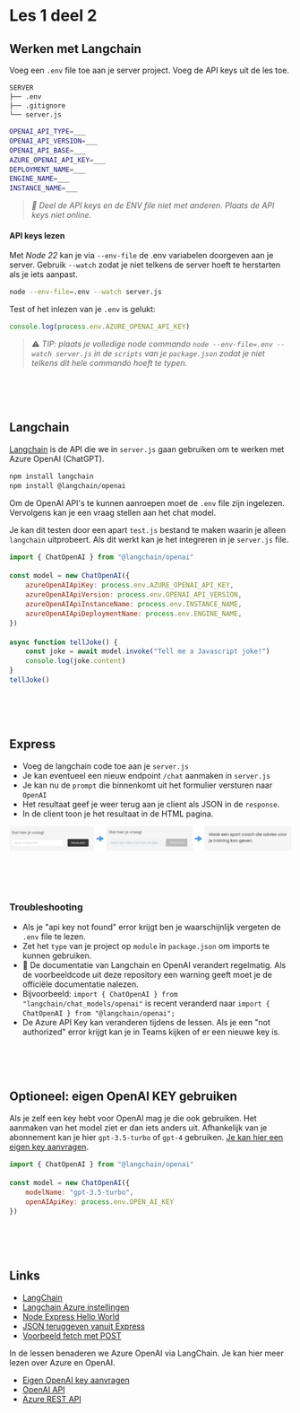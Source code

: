 # Les 1 deel 2

## Werken met Langchain

Voeg een `.env` file toe aan je server project. Voeg de API keys uit de les toe.

```
SERVER
├── .env
├── .gitignore
└── server.js
```


```sh
OPENAI_API_TYPE=___
OPENAI_API_VERSION=___
OPENAI_API_BASE=___
AZURE_OPENAI_API_KEY=___
DEPLOYMENT_NAME=___
ENGINE_NAME=___
INSTANCE_NAME=___
```

> *🚨 Deel de API keys en de ENV file niet met anderen. Plaats de API keys niet online.*



#### API keys lezen

Met *Node 22* kan je via `--env-file` de .env variabelen doorgeven aan je server. Gebruik `--watch` zodat je niet telkens de server hoeft te herstarten als je iets aanpast.

```sh
node --env-file=.env --watch server.js
```
Test of het inlezen van je `.env` is gelukt:
```js
console.log(process.env.AZURE_OPENAI_API_KEY)
```
> ⚠️ *TIP: plaats je volledige node commando `node --env-file=.env --watch server.js` in de `scripts` van je `package.json` zodat je niet telkens dit hele commando hoeft te typen.*


<br><br><br>

## Langchain

[Langchain](https://js.langchain.com/docs/get_started/introduction) is de API die we in `server.js` gaan gebruiken om te werken met Azure OpenAI (ChatGPT). 

```sh
npm install langchain
npm install @langchain/openai
```
Om de OpenAI API's te kunnen aanroepen moet de `.env` file zijn ingelezen. Vervolgens kan je een vraag stellen aan het chat model. 

Je kan dit testen door een apart `test.js` bestand te maken waarin je alleen `langchain` uitprobeert. Als dit werkt kan je het integreren in je `server.js` file.

```js
import { ChatOpenAI } from "@langchain/openai"

const model = new ChatOpenAI({
    azureOpenAIApiKey: process.env.AZURE_OPENAI_API_KEY, 
    azureOpenAIApiVersion: process.env.OPENAI_API_VERSION, 
    azureOpenAIApiInstanceName: process.env.INSTANCE_NAME, 
    azureOpenAIApiDeploymentName: process.env.ENGINE_NAME, 
})

async function tellJoke() {
    const joke = await model.invoke("Tell me a Javascript joke!")
    console.log(joke.content)
}
tellJoke()
```


<br><br><br>


## Express

- Voeg de langchain code toe aan je `server.js`
- Je kan eventueel een nieuw endpoint `/chat` aanmaken in `server.js`
- Je kan nu de `prompt` die binnenkomt uit het formulier versturen naar `OpenAI`
- Het resultaat geef je weer terug aan je client als JSON in de `response`.
- In de client toon je het resultaat in de HTML pagina.

<img src="../images/form-example.png" width="900">

<br><br><br>


### Troubleshooting

- Als je "api key not found" error krijgt ben je waarschijnlijk vergeten de `.env` file te lezen.
- Zet het `type` van je project op `module` in `package.json` om imports te kunnen gebruiken. 
- 📃 De documentatie van Langchain en OpenAI verandert regelmatig. Als de voorbeeldcode uit deze repository een warning geeft moet je de officiële documentatie nalezen.
- Bijvoorbeeld: `import { ChatOpenAI } from "langchain/chat_models/openai"` is recent veranderd naar `import { ChatOpenAI } from "@langchain/openai";`
- De Azure API Key kan veranderen tijdens de lessen. Als je een "not authorized" error krijgt kan je in Teams kijken of er een nieuwe key is.

<br><br><br>

## Optioneel: eigen OpenAI KEY gebruiken

Als je zelf een key hebt voor OpenAI mag je die ook gebruiken. Het aanmaken van het model ziet er dan iets anders uit. Afhankelijk van je abonnement kan je hier `gpt-3.5-turbo` of `gpt-4` gebruiken. [Je kan hier een eigen key aanvragen](https://platform.openai.com/docs/introduction).

```js
import { ChatOpenAI } from "@langchain/openai"

const model = new ChatOpenAI({
    modelName: "gpt-3.5-turbo",
    openAIApiKey: process.env.OPEN_AI_KEY
})
```

<br><br><br>

## Links

- [LangChain](https://js.langchain.com/docs/get_started/quickstart)
- [Langchain Azure instellingen](https://js.langchain.com/docs/integrations/chat/azure)
- [Node Express Hello World](https://expressjs.com/en/starter/hello-world.html)
- [JSON teruggeven vanuit Express](https://expressjs.com/en/5x/api.html#res.json)
- [Voorbeeld fetch met POST](https://jasonwatmore.com/post/2021/09/05/fetch-http-post-request-examples)

In de lessen benaderen we Azure OpenAI via LangChain. Je kan hier meer lezen over Azure en OpenAI.

- [Eigen OpenAI key aanvragen](https://platform.openai.com/docs/introduction)
- [OpenAI API](https://platform.openai.com/docs/introduction)
- [Azure REST API](https://learn.microsoft.com/en-gb/azure/ai-services/openai/reference)
